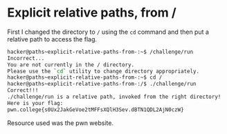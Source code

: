 # Explicit relative paths, from /
First I changed the directory to `/` using the `cd` command and then put a relative path to access the flag.

```bash
hacker@paths~explicit-relative-paths-from-:~$ /challenge/run
Incorrect...
You are not currently in the / directory.
Please use the `cd` utility to change directory appropriately.
hacker@paths~explicit-relative-paths-from-:~$ cd /
hacker@paths~explicit-relative-paths-from-:/$ ./challenge/run
Correct!!!
./challenge/run is a relative path, invoked from the right directory!
Here is your flag:
pwn.college{s0Ux2JakGeVoe2tMFFsXQlH3Sev.dBTN1QDL2AjN0czW}
```
Resource used was the pwn website.
